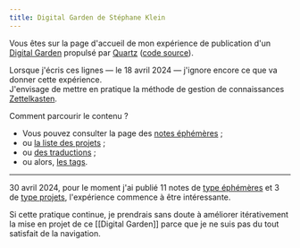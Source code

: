 ```yaml
---
title: Digital Garden de Stéphane Klein
---
```

Vous êtes sur la page d'accueil de mon expérience de publication d'un [Digital Garden](https://jzhao.xyz/posts/networked-thought#what-is-digital-gardening) propulsé par [Quartz](https://quartz.jzhao.xyz/) ([code source](https://github.com/stephane-klein/obsidian-quartz-playground)).

Lorsque j'écris ces lignes — le 18 avril 2024 — j'ignore encore ce que va donner cette expérience.  
J'envisage de mettre en pratique la méthode de gestion de connaissances [Zettelkasten](https://fr.wikipedia.org/wiki/Zettelkasten).

Comment parcourir le contenu ?

- Vous pouvez consulter la page des [notes éphémères](/Notes-éphémères/) ;
- ou [la liste des projets](/Projets/) ;
- ou [des traductions](/Traductions/) ;
- ou alors, [les tags](/tags/).

---

30 avril 2024, pour le moment j'ai publié 11 notes de [type éphémères](/Notes-éphémères/) et 3 de [type projets](/Projets/), l'expérience commence à être intéressante.

Si cette pratique continue, je prendrais sans doute à améliorer itérativement la mise en projet de ce [[Digital Garden]] parce que je ne suis pas du tout satisfait de la navigation. 